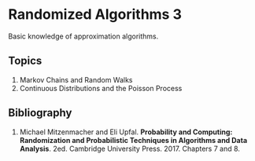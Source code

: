 # Randomized Algorithms 3
Basic knowledge of approximation algorithms.

## Topics
1.	Markov Chains and Random Walks 
2.	Continuous Distributions and the Poisson Process

## Bibliography
1. Michael Mitzenmacher and Eli Upfal. **Probability and Computing: Randomization and Probabilistic Techniques in Algorithms and Data Analysis**. 2ed. Cambridge University Press. 2017.  Chapters 7 and 8.